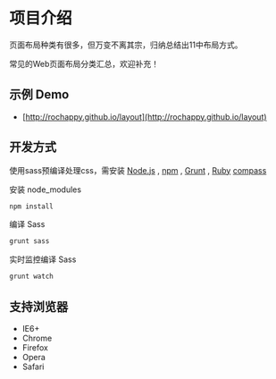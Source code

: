 项目介绍
==================================================
页面布局种类有很多，但万变不离其宗，归纳总结出11中布局方式。

常见的Web页面布局分类汇总，欢迎补充！

示例 Demo
--------------------------------------------------
- [http://rochappy.github.io/layout](http://rochappy.github.io/layout)

开发方式
--------------------------------------------------
使用sass预编译处理css，需安装 [Node.js](http://nodejs.org) , [npm](https://www.npmjs.org/) , [Grunt](http://gruntjs.com/) , [Ruby](https://www.ruby-lang.org/zh_cn/) [compass](http://compass-style.org/install)

安装 node_modules
```bash
npm install
```

编译 Sass
```bash
grunt sass
```

实时监控编译 Sass
```bash
grunt watch
```

支持浏览器
--------------------------------------------------
- IE6+
- Chrome
- Firefox
- Opera
- Safari